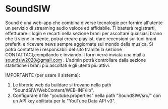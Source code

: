 # SoundSIW

Sound è una web-app che combina diverse tecnologie per fornire all'utente un servizio di streaming audio veloce ed affidabile. Ti basterà registrarti, effetturare il login e recarti nella sezione brani per ascoltare qualsiasi brano che ti viene in mente, potrai creare playlist, dare recensioni sui tuoi brani preferiti e ricevere news sempre aggiornate sul mondo della musica.
Si potrà contattare i responsabili del sito tramite la sezione CONTATTACI,compilando e inviando il form verrà inviata una mail a soundsiw2020@gmail.com .
L'admin potrà controllare dalla sezione statistiche i brani più ascoltati e gli utenti più attivi. 

IMPORTANTE (per usare il sistema):
1) Le librerie web da buildare si trovano nella path "SoundSIW/WebContent/WEB-INF/lib".
2) Configurare il file "youtube.properties" nella path "SoundSIW/src/" con un API key abilitata per le "YouTube Data API v3".

